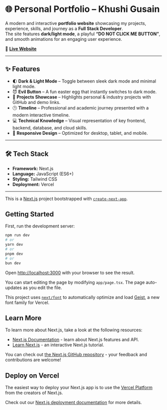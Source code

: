 # 🌐 Personal Portfolio – Khushi Gusain  

A modern and interactive **portfolio website** showcasing my projects, experience, skills, and journey as a **Full Stack Developer**.  
The site features **dark/light mode**, a playful **“DO NOT CLICK ME BUTTON”**, and smooth animations for an engaging user experience.  

🔗 **[Live Website](https://khushigusain.dev/)**  

---

## ✨ Features  

- 🌓 **Dark & Light Mode** – Toggle between sleek dark mode and minimal light mode.  
- 😈 **Evil Button** – A fun easter egg that instantly switches to dark mode.  
- 📂 **Projects Showcase** – Highlights personal & industry projects with GitHub and demo links.  
- 🕒 **Timeline** – Professional and academic journey presented with a modern interactive timeline.  
- 💻 **Technical Knowledge** – Visual representation of key frontend, backend, database, and cloud skills.  
- 📱 **Responsive Design** – Optimized for desktop, tablet, and mobile.  

---

## 🛠 Tech Stack  

- **Framework:** Next.js  
- **Language:** JavaScript (ES6+)  
- **Styling:** Tailwind CSS  
- **Deployment:** Vercel  

---



This is a [Next.js](https://nextjs.org) project bootstrapped with [`create-next-app`](https://nextjs.org/docs/app/api-reference/cli/create-next-app).

## Getting Started

First, run the development server:

```bash
npm run dev
# or
yarn dev
# or
pnpm dev
# or
bun dev
```

Open [http://localhost:3000](http://localhost:3000) with your browser to see the result.

You can start editing the page by modifying `app/page.tsx`. The page auto-updates as you edit the file.

This project uses [`next/font`](https://nextjs.org/docs/app/building-your-application/optimizing/fonts) to automatically optimize and load [Geist](https://vercel.com/font), a new font family for Vercel.

## Learn More

To learn more about Next.js, take a look at the following resources:

- [Next.js Documentation](https://nextjs.org/docs) - learn about Next.js features and API.
- [Learn Next.js](https://nextjs.org/learn) - an interactive Next.js tutorial.

You can check out [the Next.js GitHub repository](https://github.com/vercel/next.js) - your feedback and contributions are welcome!

## Deploy on Vercel

The easiest way to deploy your Next.js app is to use the [Vercel Platform](https://vercel.com/new?utm_medium=default-template&filter=next.js&utm_source=create-next-app&utm_campaign=create-next-app-readme) from the creators of Next.js.

Check out our [Next.js deployment documentation](https://nextjs.org/docs/app/building-your-application/deploying) for more details.
